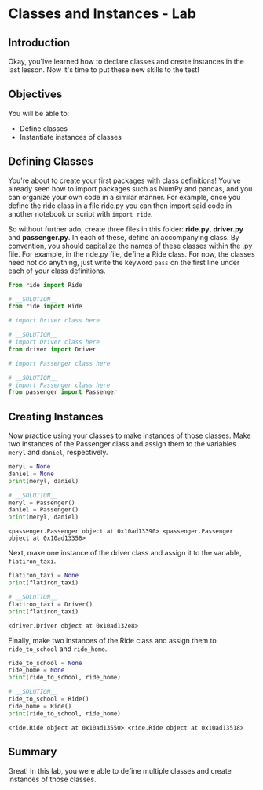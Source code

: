 
# Classes and Instances - Lab

## Introduction
Okay, you'lve learned how to declare classes and create instances in the last lesson. Now it's time to put these new skills to the test!

## Objectives

You will be able to:

* Define classes
* Instantiate instances of classes

## Defining Classes


You're about to create your first packages with class definitions! You've already seen how to import packages such as NumPy and pandas, and you can organize your own code in a similar manner. For example, once you define the ride class in a file ride.py you can then import said code in another notebook or script with `import ride`. 

So without further ado, create three files in this folder: **ride.py**, **driver.py** and **passenger.py**. In each of these, define an accompanying class. By convention, you should capitalize the names of these classes within the .py file. For example, in the ride.py file, define a Ride class. For now, the classes need not do anything, just write the keyword `pass` on the first line under each of your class definitions.


```python
from ride import Ride
```


```python
# __SOLUTION__ 
from ride import Ride
```


```python
# import Driver class here
```


```python
# __SOLUTION__ 
# import Driver class here
from driver import Driver
```


```python
# import Passenger class here
```


```python
# __SOLUTION__ 
# import Passenger class here
from passenger import Passenger
```

## Creating Instances

Now practice using your classes to make instances of those classes. Make two instances of the Passenger class and assign them to the variables `meryl` and `daniel`, respectively.


```python
meryl = None
daniel = None
print(meryl, daniel)
```


```python
# __SOLUTION__ 
meryl = Passenger()
daniel = Passenger()
print(meryl, daniel)
```

    <passenger.Passenger object at 0x10ad13390> <passenger.Passenger object at 0x10ad13358>


Next, make one instance of the driver class and assign it to the variable, `flatiron_taxi`.


```python
flatiron_taxi = None
print(flatiron_taxi)
```


```python
# __SOLUTION__ 
flatiron_taxi = Driver()
print(flatiron_taxi)
```

    <driver.Driver object at 0x10ad132e8>


Finally, make two instances of the Ride class and assign them to `ride_to_school` and `ride_home`. 


```python
ride_to_school = None
ride_home = None
print(ride_to_school, ride_home)
```


```python
# __SOLUTION__ 
ride_to_school = Ride()
ride_home = Ride()
print(ride_to_school, ride_home)
```

    <ride.Ride object at 0x10ad13550> <ride.Ride object at 0x10ad13518>


## Summary
Great! In this lab, you were able to define multiple classes and create instances of those classes.
